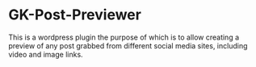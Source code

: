 # GK-Post-Previewer
This is a wordpress plugin the purpose of which is to allow creating a preview of any post grabbed from different social media sites, including video and image links.
